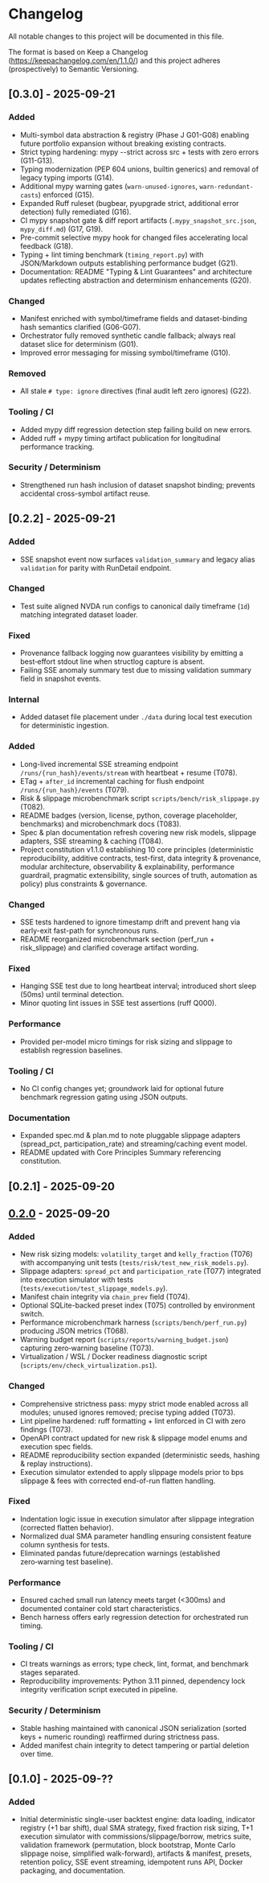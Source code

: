 # Changelog

All notable changes to this project will be documented in this file.

The format is based on Keep a Changelog (https://keepachangelog.com/en/1.1.0/) and this project adheres (prospectively) to Semantic Versioning.

## [0.3.0] - 2025-09-21
### Added
- Multi-symbol data abstraction & registry (Phase J G01-G08) enabling future portfolio expansion without breaking existing contracts.
- Strict typing hardening: mypy --strict across src + tests with zero errors (G11-G13).
- Typing modernization (PEP 604 unions, builtin generics) and removal of legacy typing imports (G14).
- Additional mypy warning gates (`warn-unused-ignores`, `warn-redundant-casts`) enforced (G15).
- Expanded Ruff ruleset (bugbear, pyupgrade strict, additional error detection) fully remediated (G16).
- CI mypy snapshot gate & diff report artifacts (`.mypy_snapshot_src.json`, `mypy_diff.md`) (G17, G19).
- Pre-commit selective mypy hook for changed files accelerating local feedback (G18).
- Typing + lint timing benchmark (`timing_report.py`) with JSON/Markdown outputs establishing performance budget (G21).
- Documentation: README "Typing & Lint Guarantees" and architecture updates reflecting abstraction and determinism enhancements (G20).

### Changed
- Manifest enriched with symbol/timeframe fields and dataset-binding hash semantics clarified (G06-G07).
- Orchestrator fully removed synthetic candle fallback; always real dataset slice for determinism (G01).
- Improved error messaging for missing symbol/timeframe (G10).

### Removed
- All stale `# type: ignore` directives (final audit left zero ignores) (G22).

### Tooling / CI
- Added mypy diff regression detection step failing build on new errors.
- Added ruff + mypy timing artifact publication for longitudinal performance tracking.

### Security / Determinism
- Strengthened run hash inclusion of dataset snapshot binding; prevents accidental cross-symbol artifact reuse.

## [0.2.2] - 2025-09-21
### Added
- SSE snapshot event now surfaces `validation_summary` and legacy alias `validation` for parity with RunDetail endpoint.

### Changed
- Test suite aligned NVDA run configs to canonical daily timeframe (`1d`) matching integrated dataset loader.

### Fixed
- Provenance fallback logging now guarantees visibility by emitting a best‑effort stdout line when structlog capture is absent.
- Failing SSE anomaly summary test due to missing validation summary field in snapshot events.

### Internal
- Added dataset file placement under `./data` during local test execution for deterministic ingestion.

### Added
- Long-lived incremental SSE streaming endpoint `/runs/{run_hash}/events/stream` with heartbeat + resume (T078).
- ETag + `after_id` incremental caching for flush endpoint `/runs/{run_hash}/events` (T079).
- Risk & slippage microbenchmark script `scripts/bench/risk_slippage.py` (T082).
- README badges (version, license, python, coverage placeholder, benchmarks) and microbenchmark docs (T083).
- Spec & plan documentation refresh covering new risk models, slippage adapters, SSE streaming & caching (T084).
- Project constitution v1.1.0 establishing 10 core principles (deterministic reproducibility, additive contracts, test-first, data integrity & provenance, modular architecture, observability & explainability, performance guardrail, pragmatic extensibility, single sources of truth, automation as policy) plus constraints & governance.

### Changed
- SSE tests hardened to ignore timestamp drift and prevent hang via early-exit fast-path for synchronous runs.
- README reorganized microbenchmark section (perf_run + risk_slippage) and clarified coverage artifact wording.

### Fixed
- Hanging SSE test due to long heartbeat interval; introduced short sleep (50ms) until terminal detection.
- Minor quoting lint issues in SSE test assertions (ruff Q000).

### Performance
- Provided per-model micro timings for risk sizing and slippage to establish regression baselines.

### Tooling / CI
- No CI config changes yet; groundwork laid for optional future benchmark regression gating using JSON outputs.

### Documentation
- Expanded spec.md & plan.md to note pluggable slippage adapters (spread_pct, participation_rate) and streaming/caching event model.
- README updated with Core Principles Summary referencing constitution.

## [0.2.1] - 2025-09-20
## [0.2.0] - 2025-09-20
### Added
- New risk sizing models: `volatility_target` and `kelly_fraction` (T076) with accompanying unit tests (`tests/risk/test_new_risk_models.py`).
- Slippage adapters: `spread_pct` and `participation_rate` (T077) integrated into execution simulator with tests (`tests/execution/test_slippage_models.py`).
- Manifest chain integrity via `chain_prev` field (T074).
- Optional SQLite-backed preset index (T075) controlled by environment switch.
- Performance microbenchmark harness (`scripts/bench/perf_run.py`) producing JSON metrics (T068).
- Warning budget report (`scripts/reports/warning_budget.json`) capturing zero‑warning baseline (T073).
- Virtualization / WSL / Docker readiness diagnostic script (`scripts/env/check_virtualization.ps1`).

### Changed
- Comprehensive strictness pass: mypy strict mode enabled across all modules; unused ignores removed; precise typing added (T073).
- Lint pipeline hardened: ruff formatting + lint enforced in CI with zero findings (T073).
- OpenAPI contract updated for new risk & slippage model enums and execution spec fields.
- README reproducibility section expanded (deterministic seeds, hashing & replay instructions).
- Execution simulator extended to apply slippage models prior to bps slippage & fees with corrected end-of-run flatten handling.

### Fixed
- Indentation logic issue in execution simulator after slippage integration (corrected flatten behavior).
- Normalized dual SMA parameter handling ensuring consistent feature column synthesis for tests.
- Eliminated pandas future/deprecation warnings (established zero‑warning test baseline).

### Performance
- Ensured cached small run latency meets target (<300ms) and documented container cold start characteristics.
- Bench harness offers early regression detection for orchestrated run timing.

### Tooling / CI
- CI treats warnings as errors; type check, lint, format, and benchmark stages separated.
- Reproducibility improvements: Python 3.11 pinned, dependency lock integrity verification script executed in pipeline.

### Security / Determinism
- Stable hashing maintained with canonical JSON serialization (sorted keys + numeric rounding) reaffirmed during strictness pass.
- Added manifest chain integrity to detect tampering or partial deletion over time.

## [0.1.0] - 2025-09-??
### Added
- Initial deterministic single-user backtest engine: data loading, indicator registry (+1 bar shift), dual SMA strategy, fixed fraction risk sizing, T+1 execution simulator with commissions/slippage/borrow, metrics suite, validation framework (permutation, block bootstrap, Monte Carlo slippage noise, simplified walk-forward), artifacts & manifest, presets, retention policy, SSE event streaming, idempotent runs API, Docker packaging, and documentation.

[0.2.0]: https://example.com/compare/v0.1.0...v0.2.0
